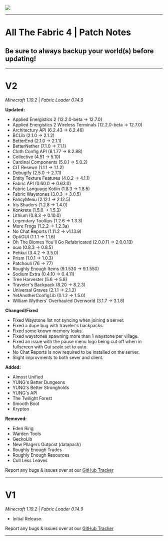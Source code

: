 [![](https://www.bisecthosting.com/images/CF/ATF4/BH_NU_PROMO.png) ](https://bisecthosting.com/AMPZ)

---------------------------------------------------------------------------------------------------------------------------------------------
# All The Fabric 4 | Patch Notes
## Be sure to always backup your world(s) before updating!
---------------------------------------------------------------------------------------------------------------------------------------------
<h1>V2</h1>

_Minecraft 1.19.2_ | _Fabric Loader 0.14.9_

**Updated:**
+ Applied Energistics 2 (12.2.0-beta → 12.7.0)
+ Applied Energistics 2 Wireless Terminals (12.2.0-beta → 12.7.0)
+ Architectury API (6.2.43 → 6.2.46)
+ BCLib (2.1.0 → 2.1.2)
+ BetterEnd (2.1.0 → 2.1.1) 
+ BetterNether (7.1.0 → 7.1.1)
+ Cloth Config API (8.1.77 → 8.2.88)
+ Collective (4.51 → 5.10)
+ Cardinal Components (5.0.1 → 5.0.2)
+ CIT Resewn (1.1.1 → 1.1.2)
+ Debugify (2.5.0 → 2.7.1)
+ Entity Texture Features (4.0.2 → 4.1.1)
+ Fabric API (0.60.0 → 0.63.0)
+ Fabric Language Kotlin (1.8.3 → 1.8.5)
+ Fabric Waystones (3.0.3 → 3.0.5)
+ FancyMenu (2.12.1 → 2.12.5)
+ Iris Shaders (1.2.8 → 1.4.0)
+ Konkrete (1.5.0 → 1.5.3)
+ Lithium (0.8.3 → 0.10.0)
+ Legendary Tooltips (1.2.6 → 1.3.3)
+ More Frogs (1.2.2 → 1.2.3a)
+ No Chat Reports (1.11.2 → v1.13.9)
+ OptiGUI (1.1.1 → 1.1.6)
+ Oh The Biomes You'll Go Refabricated (2.0.0.11 → 2.0.0.13)
+ oωo (0.8.3 → 0.8.5)
+ Pehkui (3.4.2 → 3.5.0)
+ Prism (1.0.1 → 1.0.3)
+ Patchouli (76 → 77)
+ Roughly Enough Items (9.1.530 → 9.1.550)
+ Sodium Extra (0.4.10 → 0.4.11)
+ Tree Harvester (5.6 → 5.8)
+ Traveler's Backpack (8.20 → 8.2.3)
+ Universal Graves (2.1.1 → 2.1.2)
+ YetAnotherConfigLib (0.1.2 → 1.5.0)
+ William Wythers' Overhauled Overworld (3.1.7 → 3.1.8)

**Changed/Fixed**
+ Fixed Waystone list not syncing when joining a server.
+ Fixed a dupe bug with traveler's backpacks.
+ Fixed some known memory leaks.
+ Fixed waystones spawning more than 1 waystone per village.
+ Fixed an issue with the pause menu logo being cut off when in fullscreen with Gui scale set to auto.
+ No Chat Reports is now required to be installed on the server.
+ Slight improvments to both sever and client.

**Added:**
+ Almost Unified
+ YUNG's Better Dungeons
+ YUNG's Better Strongholds
+ YUNG's API
+ The Twilight Forest
+ Smooth Boot
+ Krypton

**Removed:**
+ Eden Ring
+ Warden Tools
+ GeckoLib
+ New Pllagers Outpost (datapack)
+ Roughly Enough Trades
+ Roughly Enough Resources
+ Cull Less Leaves

Report any bugs & issues over at our [GitHub Tracker](https://github.com/AMPZNetwork/All-The-Fabric-4)

---------------------------------------------------------------------------------
<h1>V1</h1>

_Minecraft 1.19.2_ | _Fabric Loader 0.14.9_

+ Initial Release.

Report any bugs & issues over at our [GitHub Tracker](https://github.com/AMPZNetwork/All-The-Fabric-4)

---------------------------------------------------------------------------------
